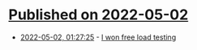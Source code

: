 # [Published on 2022-05-02](index.md)

* [2022-05-02, 01:27:25](https://news.ycombinator.com/item?id=31230457) - [I won free load testing](https://fasterthanli.me/articles/i-won-free-load-testing)
